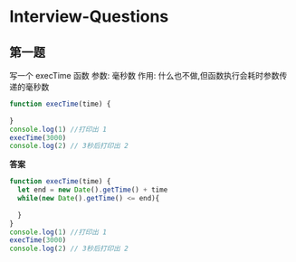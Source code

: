 # Interview-Questions

## 第一题
写一个 execTime 函数
参数: 毫秒数
作用: 什么也不做,但函数执行会耗时参数传递的毫秒数

```javascript
function execTime(time) {
  
}
console.log(1) //打印出 1
execTime(3000)
console.log(2) // 3秒后打印出 2

```
**答案**

```javascript
function execTime(time) {
  let end = new Date().getTime() + time
  while(new Date().getTime() <= end){
    
  }
}
console.log(1) //打印出 1
execTime(3000)
console.log(2) // 3秒后打印出 2
```